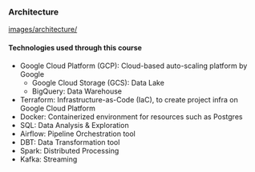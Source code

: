 ### Architecture
[images/architecture/](../images/architecture/arch_1.jpg)

#### Technologies used through this course

* Google Cloud Platform (GCP): Cloud-based auto-scaling platform by Google
  * Google Cloud Storage (GCS): Data Lake
  * BigQuery: Data Warehouse
* Terraform: Infrastructure-as-Code (IaC), to create project infra on Google Cloud Platform
* Docker: Containerized environment for resources such as Postgres
* SQL: Data Analysis & Exploration
* Airflow: Pipeline Orchestration tool
* DBT: Data Transformation tool
* Spark: Distributed Processing
* Kafka: Streaming
